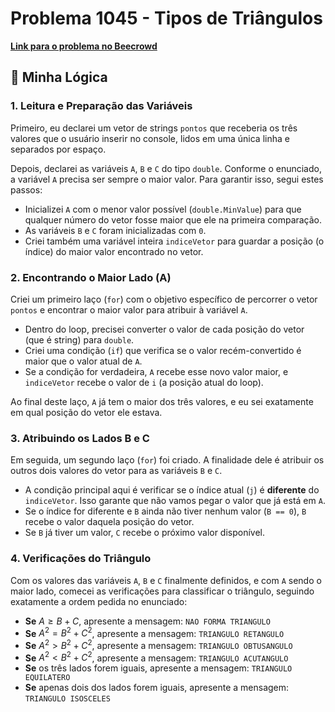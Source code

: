 # Problema 1045 - Tipos de Triângulos

**[Link para o problema no Beecrowd](https://www.beecrowd.com.br/judge/pt/problems/view/1045)**

## 🧠 Minha Lógica

### 1. Leitura e Preparação das Variáveis

Primeiro, eu declarei um vetor de strings `pontos` que receberia os três valores que o usuário inserir no console, lidos em uma única linha e separados por espaço.

Depois, declarei as variáveis `A`, `B` e `C` do tipo `double`. Conforme o enunciado, a variável `A` precisa ser sempre o maior valor. Para garantir isso, segui estes passos:
- Inicializei `A` com o menor valor possível (`double.MinValue`) para que qualquer número do vetor fosse maior que ele na primeira comparação.
- As variáveis `B` e `C` foram inicializadas com `0`.
- Criei também uma variável inteira `indiceVetor` para guardar a posição (o índice) do maior valor encontrado no vetor.

### 2. Encontrando o Maior Lado (A)

Criei um primeiro laço (`for`) com o objetivo específico de percorrer o vetor `pontos` e encontrar o maior valor para atribuir à variável `A`.
- Dentro do loop, precisei converter o valor de cada posição do vetor (que é string) para `double`.
- Criei uma condição (`if`) que verifica se o valor recém-convertido é maior que o valor atual de `A`.
- Se a condição for verdadeira, `A` recebe esse novo valor maior, e `indiceVetor` recebe o valor de `i` (a posição atual do loop).

Ao final deste laço, `A` já tem o maior dos três valores, e eu sei exatamente em qual posição do vetor ele estava.

### 3. Atribuindo os Lados B e C

Em seguida, um segundo laço (`for`) foi criado. A finalidade dele é atribuir os outros dois valores do vetor para as variáveis `B` e `C`.
- A condição principal aqui é verificar se o índice atual (`j`) é **diferente** do `indiceVetor`. Isso garante que não vamos pegar o valor que já está em `A`.
- Se o índice for diferente e `B` ainda não tiver nenhum valor (`B == 0`), `B` recebe o valor daquela posição do vetor.
- Se `B` já tiver um valor, `C` recebe o próximo valor disponível.

### 4. Verificações do Triângulo

Com os valores das variáveis `A`, `B` e `C` finalmente definidos, e com `A` sendo o maior lado, comecei as verificações para classificar o triângulo, seguindo exatamente a ordem pedida no enunciado:

- **Se** $A \ge B + C$, apresente a mensagem: `NAO FORMA TRIANGULO`
- **Se** $A^2 = B^2 + C^2$, apresente a mensagem: `TRIANGULO RETANGULO`
- **Se** $A^2 > B^2 + C^2$, apresente a mensagem: `TRIANGULO OBTUSANGULO`
- **Se** $A^2 < B^2 + C^2$, apresente a mensagem: `TRIANGULO ACUTANGULO`
- **Se** os três lados forem iguais, apresente a mensagem: `TRIANGULO EQUILATERO`
- **Se** apenas dois dos lados forem iguais, apresente a mensagem: `TRIANGULO ISOSCELES`